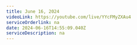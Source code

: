 ```yaml
---
title: June 16, 2024
videoLink: https://youtube.com/live/YYcFMyZXAu4
serviceOrderlink: na
date: 2024-06-16T14:55:09.040Z
serviceDescription: n﻿a
---
```

